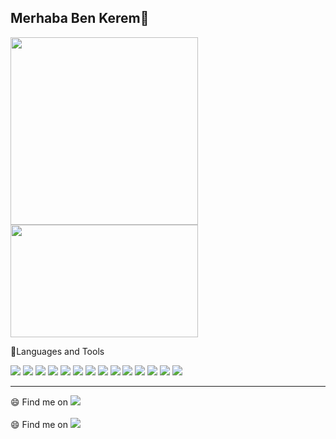 ## Merhaba Ben Kerem👋
<div display="inline-block">
<img width="300" src="https://github-readme-stats.vercel.app/api?username=kcguran&show_icons=true&theme=radical" />
<img width="300" height="180" src="https://github-readme-stats.vercel.app/api/top-langs/?username=kcguran&layout=compact" />
</div>

📐Languages and Tools
<br>

<div>
  <img src="https://img.shields.io/badge/Spring_Boot-F2F4F9?style=for-the-badge&logo=spring-boot" />
  <img src="https://img.shields.io/badge/Spring_Security-6DB33F?style=for-the-badge&logo=Spring-Security&logoColor=white" />
  <img src="https://img.shields.io/badge/Flask-000000?style=for-the-badge&logo=flask&logoColor=white" />
  <img src="https://img.shields.io/badge/Django-092E20?style=for-the-badge&logo=django&logoColor=green" />
  <img src="https://img.shields.io/badge/Selenium-43B02A?style=for-the-badge&logo=Selenium&logoColor=white" />
  <img src="https://img.shields.io/badge/Python-FFD43B?style=for-the-badge&logo=python&logoColor=blue" />
  <img src="https://img.shields.io/badge/PostgreSQL-316192?style=for-the-badge&logo=postgresql&logoColor=white" />
  <img src="https://img.shields.io/badge/Docker-2CA5E0?style=for-the-badge&logo=docker&logoColor=white" />
  <img src="https://img.shields.io/badge/Apache_Kafka-231F20?style=for-the-badge&logo=apache-kafka&logoColor=white" />
  <img src="https://img.shields.io/badge/HTML5-E34F26?style=for-the-badge&logo=html5&logoColor=white" />
  <img src="https://img.shields.io/badge/Bootstrap-563D7C?style=for-the-badge&logo=bootstrap&logoColor=white" />
  <img src="https://img.shields.io/badge/Angular-DD0031?style=for-the-badge&logo=angular&logoColor=white" />
  <img src="https://img.shields.io/badge/React-20232A?style=for-the-badge&logo=react&logoColor=61DAFB" />
  <img src="https://img.shields.io/badge/Visual_Studio_Code-0078D4?style=for-the-badge&logo=visual%20studio%20code&logoColor=white" />
</div>


<hr>

😄 Find me on <a href="https://www.linkedin.com/in/kerem-can-g%C3%BCran-4042a818b/"><img src="https://img.shields.io/badge/LinkedIn-0077B5?style=for-the-badge&logo=linkedin&logoColor=white"/></a><br><br>
😄 Find me on <a href="https://twitter.com/KcnGuran"><img src="https://img.shields.io/badge/Twitter-1DA1F2?style=for-the-badge&logo=twitter&logoColor=white" /></a>

